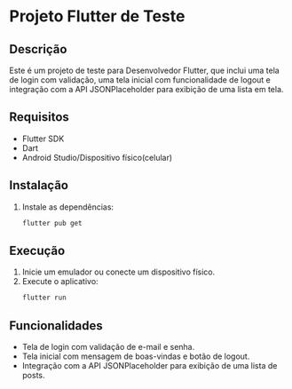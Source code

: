 
# Projeto Flutter de Teste

## Descrição
Este é um projeto de teste para Desenvolvedor Flutter, que inclui uma tela de login com validação, uma tela inicial com funcionalidade de logout e integração com a API JSONPlaceholder para exibição de uma lista em tela.

## Requisitos
- Flutter SDK
- Dart
- Android Studio/Dispositivo físico(celular)

## Instalação
1. Instale as dependências:
   ```sh
   flutter pub get
   ```

## Execução
1. Inicie um emulador ou conecte um dispositivo físico.
2. Execute o aplicativo:
   ```sh
   flutter run
   ```

## Funcionalidades
- Tela de login com validação de e-mail e senha.
- Tela inicial com mensagem de boas-vindas e botão de logout.
- Integração com a API JSONPlaceholder para exibição de uma lista de posts.
